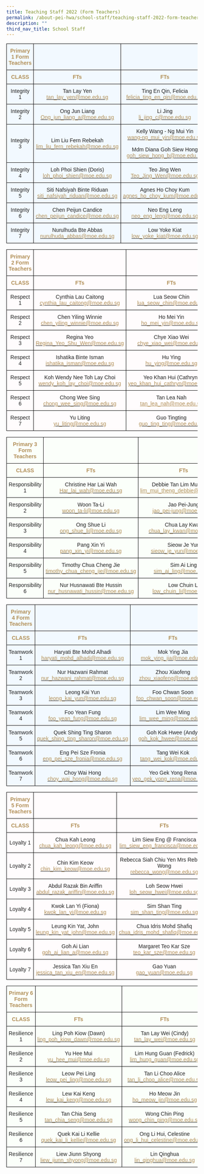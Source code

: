 ```yaml
---
title: Teaching Staff 2022 (Form Teachers)
permalink: /about-pei-hwa/school-staff/teaching-staff-2022-form-teachers/
description: ""
third_nav_title: School Staff
---
```

<style type="text/css">
.tg  {border-collapse:collapse;border-spacing:0;}
.tg td{border-color:black;border-style:solid;border-width:1px;font-family:Arial, sans-serif;font-size:14px;
  overflow:hidden;padding:10px 5px;word-break:normal;}
.tg th{border-color:black;border-style:solid;border-width:1px;font-family:Arial, sans-serif;font-size:14px;
  font-weight:normal;overflow:hidden;padding:10px 5px;word-break:normal;}
.tg .tg-is93{background-color:#F2F9FF;color:#B29059;font-weight:bold;text-align:center;vertical-align:top}
.tg .tg-r129{background-color:#F2F9FF;color:#222;text-align:center;vertical-align:middle}
</style>
<table class="tg">
<thead>
  <tr>
    <th class="tg-is93">Primary 1 Form Teachers</th>
    <th class="tg-r129"></th>
    <th class="tg-r129"></th>
  </tr>
</thead>
<tbody>
  <tr>
    <td class="tg-is93"><span style="font-weight:700;color:#B29059">CLASS</span></td>
    <td class="tg-is93"><span style="font-weight:700;color:#B29059">FTs</span></td>
    <td class="tg-is93"><span style="font-weight:700;color:#B29059">FTs</span></td>
  </tr>
  <tr>
    <td class="tg-r129"><span style="color:#222;background-color:#F2F9FF">Integrity 1</span></td>
    <td class="tg-r129"><span style="color:#222;background-color:#F2F9FF">Tan Lay Yen</span><br><a href="mailto:tan_lay_yen@moe.edu.sg"><span style="text-decoration:none;color:#B29059">tan_lay_yen@moe.edu.sg</span></a></td>
    <td class="tg-r129"><span style="color:#222;background-color:#F2F9FF">Ting En Qin, Felicia</span><br><a href="mailto:felicia_ting_en_qin@moe.edu.sg"><span style="text-decoration:none;color:#B29059">felicia_ting_en_qin@moe.edu.sg</span></a></td>
  </tr>
  <tr>
    <td class="tg-r129"><span style="color:#222;background-color:#F2F9FF">Integrity 2</span></td>
    <td class="tg-r129"><span style="color:#222;background-color:#F2F9FF">Ong Jun Liang</span><br><a href="mailto:Ong_jun_liang_a@moe.edu.sg"><span style="text-decoration:none;color:#B29059">Ong_jun_liang_a@moe.edu.sg</span></a></td>
    <td class="tg-r129"><span style="color:#222;background-color:#F2F9FF">Li Jing</span><br><a href="mailto:li_jing_c@moe.edu.sg"><span style="text-decoration:none;color:#B29059">li_jing_c@moe.edu.sg</span></a></td>
  </tr>
  <tr>
    <td class="tg-r129"><span style="color:#222;background-color:#F2F9FF">Integrity 3</span></td>
    <td class="tg-r129"><span style="color:#222;background-color:#F2F9FF">Lim Liu Fern Rebekah</span><br><a href="mailto:lim_liu_fern_rebekah@moe.edu.sg" target="_blank" rel="noopener noreferrer"><span style="text-decoration:none;color:#B29059">lim_liu_fern_rebekah@moe.edu.sg</span></a></td>
    <td class="tg-r129"><span style="color:#222;background-color:#F2F9FF">Kelly Wang - Ng Mui Yin</span><br><a href="mailto:wang-ng_mui_yin@moe.edu.sg"><span style="text-decoration:none;color:#B29059">wang-ng_mui_yin@moe.edu.sg</span></a><br><span style="color:#222;background-color:#F2F9FF"> </span><br><span style="color:#222;background-color:#F2F9FF">Mdm Diana Goh Siew Hong</span><br><a href="mailto:goh_siew_hong_b@moe.edu.sg"><span style="text-decoration:none;color:#B29059">goh_siew_hong_b@moe.edu.sg </span></a><br></td>
  </tr>
  <tr>
    <td class="tg-r129"><span style="color:#222;background-color:#F2F9FF">Integrity 4</span></td>
    <td class="tg-r129"><span style="color:#222;background-color:#F2F9FF">Loh Phoi Shien (Doris)</span><br><a href="mailto:loh_phoi_shien@moe.edu.sg"><span style="text-decoration:none;color:#B29059">loh_phoi_shien@moe.edu.sg</span></a></td>
    <td class="tg-r129"><span style="color:#222;background-color:#F2F9FF">Teo Jing Wen</span><br><a href="mailto:Teo_Jing_Wen@moe.edu.sg"><span style="text-decoration:none;color:#B29059">Teo_Jing_Wen@moe.edu.sg</span></a></td>
  </tr>
  <tr>
    <td class="tg-r129"><span style="color:#222;background-color:#F2F9FF">Integrity 5</span></td>
    <td class="tg-r129"><span style="color:#222;background-color:#F2F9FF">Siti Nafsiyah Binte Riduan</span><br><a href="mailto:siti_nafsiyah_riduan@moe.edu.sg"><span style="text-decoration:none;color:#B29059">siti_nafsiyah_riduan@moe.edu.sg</span></a></td>
    <td class="tg-r129"><span style="color:#222;background-color:#F2F9FF">Agnes Ho Choy Kum</span><br><a href="mailto:agnes_ho_choy_kum@moe.edu.sg"><span style="text-decoration:none;color:#B29059">agnes_ho_choy_kum@moe.edu.sg</span></a></td>
  </tr>
  <tr>
    <td class="tg-r129"><span style="color:#222;background-color:#F2F9FF">Integrity 6</span></td>
    <td class="tg-r129"><span style="color:#222;background-color:#F2F9FF">Chen Peijun Candice</span><br><a href="mailto:chen_peijun_candice@moe.edu.sg"><span style="text-decoration:none;color:#B29059">chen_peijun_candice@moe.edu.sg</span></a></td>
    <td class="tg-r129"><span style="color:#222;background-color:#F2F9FF">Neo Eng Leng</span><br><a href="mailto:neo_eng_leng@moe.edu.sg"><span style="text-decoration:none;color:#B29059">neo_eng_leng@moe.edu.sg</span></a></td>
  </tr>
  <tr>
    <td class="tg-r129"><span style="color:#222;background-color:#F2F9FF">Integrity 7</span></td>
    <td class="tg-r129"><span style="color:#222;background-color:#F2F9FF">Nurulhuda Bte Abbas</span><br><a href="mailto:nurulhuda_abbas@moe.edu.sg"><span style="text-decoration:none;color:#B29059">nurulhuda_abbas@moe.edu.sg</span></a></td>
    <td class="tg-r129"><span style="color:#222;background-color:#F2F9FF">Low Yoke Kiat</span><br><a href="mailto:low_yoke_kiat@moe.edu.sg"><span style="text-decoration:none;color:#B29059">low_yoke_kiat@moe.edu.sg</span></a></td>
  </tr>
</tbody>
</table>

<style type="text/css">
.tg  {border-collapse:collapse;border-spacing:0;}
.tg td{border-color:black;border-style:solid;border-width:1px;font-family:Arial, sans-serif;font-size:14px;
  overflow:hidden;padding:10px 5px;word-break:normal;}
.tg th{border-color:black;border-style:solid;border-width:1px;font-family:Arial, sans-serif;font-size:14px;
  font-weight:normal;overflow:hidden;padding:10px 5px;word-break:normal;}
.tg .tg-4yol{background-color:#FFFCFD;color:#B29059;font-weight:bold;text-align:center;vertical-align:top}
.tg .tg-wpvf{background-color:#FFFCFD;color:#222;text-align:center;vertical-align:middle}
</style>
<table class="tg">
<thead>
  <tr>
    <th class="tg-4yol">Primary 2 Form Teachers</th>
    <th class="tg-wpvf"></th>
    <th class="tg-wpvf"></th>
  </tr>
</thead>
<tbody>
  <tr>
    <td class="tg-4yol"><span style="font-weight:700;color:#B29059">CLASS</span></td>
    <td class="tg-4yol"><span style="font-weight:700;color:#B29059">FTs</span></td>
    <td class="tg-4yol"><span style="font-weight:700;color:#B29059">FTs</span></td>
  </tr>
  <tr>
    <td class="tg-wpvf"><span style="color:#222;background-color:#FFFCFD">Respect 1</span></td>
    <td class="tg-wpvf"><span style="color:#222;background-color:#FFFCFD">Cynthia Lau Caitong</span><br><a href="mailto:cynthia_lau_caitong@moe.edu.sg"><span style="text-decoration:none;color:#B29059">cynthia_lau_caitong@moe.edu.sg</span></a></td>
    <td class="tg-wpvf"><span style="color:#222;background-color:#FFFCFD">Lua Seow Chin</span><br><a href="mailto:lua_seow_chin@moe.edu.sg"><span style="text-decoration:none;color:#B29059">lua_seow_chin@moe.edu.sg</span></a></td>
  </tr>
  <tr>
    <td class="tg-wpvf"><span style="color:#222;background-color:#FFFCFD">Respect 2</span></td>
    <td class="tg-wpvf"><span style="color:#222;background-color:#FFFCFD">Chen Yiling Winnie</span><br><a href="mailto:chen_yiling_winnie@moe.edu.sg"><span style="text-decoration:none;color:#B29059">chen_yiling_winnie@moe.edu.sg</span></a></td>
    <td class="tg-wpvf"><span style="color:#222;background-color:#FFFCFD">Ho Mei Yin</span><br><a href="mailto:ho_mei_yin@moe.edu.sg"><span style="text-decoration:none;color:#B29059">ho_mei_yin@moe.edu.sg</span></a></td>
  </tr>
  <tr>
    <td class="tg-wpvf"><span style="color:#222;background-color:#FFFCFD">Respect 3</span></td>
    <td class="tg-wpvf"><span style="color:#222;background-color:#FFFCFD">Regina Yeo</span><br><a href="mailto:Regina_Yeo_Shu_Wen@moe.edu.sg"><span style="text-decoration:none;color:#B29059">Regina_Yeo_Shu_Wen@moe.edu.sg</span></a></td>
    <td class="tg-wpvf"><span style="color:#222;background-color:#FFFCFD">Chye Xiao Wei</span><br><a href="mailto:chye_xiao_wei@moe.edu.sg"><span style="text-decoration:none;color:#B29059">chye_xiao_wei@moe.edu.sg</span></a></td>
  </tr>
  <tr>
    <td class="tg-wpvf"><span style="color:#222;background-color:#FFFCFD">Respect 4</span></td>
    <td class="tg-wpvf"><span style="color:#222;background-color:#FFFCFD">Ishatika Binte Isman</span><br><a href="mailto:ishatika_isman@moe.edu.sg"><span style="text-decoration:none;color:#B29059">ishatika_isman@moe.edu.sg</span></a></td>
    <td class="tg-wpvf"><span style="color:#222;background-color:#FFFCFD">Hu Ying</span><br><a href="mailto:hu_ying@moe.edu.sg"><span style="text-decoration:none;color:#B29059">hu_ying@moe.edu.sg</span></a></td>
  </tr>
  <tr>
    <td class="tg-wpvf"><span style="color:#222;background-color:#FFFCFD">Respect 5</span></td>
    <td class="tg-wpvf"><span style="color:#222;background-color:#FFFCFD">Koh Wendy Nee Toh Lay Choi</span><br><a href="mailto:wendy_koh_lay_choi@moe.edu.sg"><span style="text-decoration:none;color:#B29059">wendy_koh_lay_choi@moe.edu.sg</span></a></td>
    <td class="tg-wpvf"><span style="color:#222;background-color:#FFFCFD">Yeo Khan Hui (Cathryn)</span><br><a href="mailto:yeo_khan_hui_cathryn@moe.edu.sg"><span style="text-decoration:none;color:#B29059">yeo_khan_hui_cathryn@moe.edu.sg</span></a></td>
  </tr>
  <tr>
    <td class="tg-wpvf"><span style="color:#222;background-color:#FFFCFD">Respect 6</span></td>
    <td class="tg-wpvf"><span style="color:#222;background-color:#FFFCFD">Chong Wee Sing</span><br><a href="mailto:chong_wee_sing@moe.edu.sg"><span style="text-decoration:none;color:#B29059">chong_wee_sing@moe.edu.sg</span></a></td>
    <td class="tg-wpvf"><span style="color:#222;background-color:#FFFCFD">Tan Lea Nah</span><br><a href="mailto:tan_lea_nah@moe.edu.sg"><span style="text-decoration:underline;color:#B29059">tan_lea_nah@moe.edu.sg</span></a></td>
  </tr>
  <tr>
    <td class="tg-wpvf"><span style="color:#222;background-color:#FFFCFD">Respect 7</span></td>
    <td class="tg-wpvf"><span style="color:#222;background-color:#FFFCFD">Yu Liting</span><br><a href="mailto:yu_liting@moe.edu.sg"><span style="text-decoration:none;color:#B29059">yu_liting@moe.edu.sg</span></a></td>
    <td class="tg-wpvf"><span style="color:#222;background-color:#FFFCFD">Guo Tingting</span><br><a href="mailto:guo_ting_ting@moe.edu.sg"><span style="text-decoration:none;color:#B29059">guo_ting_ting@moe.edu.sg</span></a></td>
  </tr>
</tbody>
</table>

<style type="text/css">
.tg  {border-collapse:collapse;border-spacing:0;}
.tg td{border-color:black;border-style:solid;border-width:1px;font-family:Arial, sans-serif;font-size:14px;
  overflow:hidden;padding:10px 5px;word-break:normal;}
.tg th{border-color:black;border-style:solid;border-width:1px;font-family:Arial, sans-serif;font-size:14px;
  font-weight:normal;overflow:hidden;padding:10px 5px;word-break:normal;}
.tg .tg-pk3b{background-color:#FBFFFA;color:#222;text-align:center;vertical-align:top}
.tg .tg-0fo1{background-color:#FBFFFA;color:#B29059;font-weight:bold;text-align:center;vertical-align:top}
.tg .tg-s6uv{background-color:#FBFFFA;color:#222;text-align:center;vertical-align:middle}
</style>
<table class="tg">
<thead>
  <tr>
    <th class="tg-0fo1">Primary 3 Form Teachers</th>
    <th class="tg-s6uv"></th>
    <th class="tg-s6uv"></th>
  </tr>
</thead>
<tbody>
  <tr>
    <td class="tg-0fo1"><span style="font-weight:700;color:#B29059">CLASS</span></td>
    <td class="tg-0fo1"><span style="font-weight:700;color:#B29059">FTs</span></td>
    <td class="tg-0fo1"><span style="font-weight:700;color:#B29059">FTs</span></td>
  </tr>
  <tr>
    <td class="tg-s6uv"><span style="color:#222;background-color:#FBFFFA">Responsibility 1</span></td>
    <td class="tg-s6uv"><span style="color:#222;background-color:#FBFFFA">Christine Har Lai Wah</span><br><span style="color:#222;background-color:#FBFFFA"> </span><a href="mailto:Har_lai_wah@moe.edu.sg"><span style="text-decoration:none;color:#B29059">Har_lai_wah@moe.edu.sg</span></a></td>
    <td class="tg-pk3b"><span style="color:#222;background-color:#FBFFFA">Debbie Tan Lim Mui Theng</span><br><a href="mailto:lim_mui_theng_debbie@moe.edu.sg"><span style="text-decoration:underline;color:#B29059">lim_mui_theng_debbie@moe.edu.sg</span></a></td>
  </tr>
  <tr>
    <td class="tg-s6uv"><span style="color:#222;background-color:#FBFFFA">Responsibility 2</span></td>
    <td class="tg-s6uv"><span style="color:#222;background-color:#FBFFFA">Woon Ta-Li</span><br><a href="mailto:woon_ta-li@moe.edu.sg"><span style="text-decoration:none;color:#B29059">woon_ta-li@moe.edu.sg</span></a></td>
    <td class="tg-s6uv"><span style="color:#222;background-color:#FBFFFA">Jao Pei-Jung</span><br><a href="mailto:jao_pei-jung@moe.edu.sg"><span style="text-decoration:none;color:#B29059">jao_pei-jung@moe.edu.sg</span></a></td>
  </tr>
  <tr>
    <td class="tg-s6uv"><span style="color:#222;background-color:#FBFFFA">Responsibility 3</span></td>
    <td class="tg-s6uv"><span style="color:#222;background-color:#FBFFFA">Ong Shue Li</span><br><a href="mailto:ong_shue_li@moe.edu.sg"><span style="text-decoration:none;color:#B29059">ong_shue_li@moe.edu.sg</span></a></td>
    <td class="tg-s6uv"><span style="color:#222;background-color:#FBFFFA">Chua Lay Kwan</span><br><a href="mailto:chua_lay_kwan@moe.edu.sg"><span style="text-decoration:none;color:#B29059">chua_lay_kwan@moe.edu.sg</span></a></td>
  </tr>
  <tr>
    <td class="tg-s6uv"><span style="color:#222;background-color:#FBFFFA">Responsibility 4</span></td>
    <td class="tg-s6uv"><span style="color:#222;background-color:#FBFFFA">Pang Xin Yi</span><br><a href="mailto:pang_xin_yi@moe.edu.sg"><span style="text-decoration:none;color:#B29059">pang_xin_yi@moe.edu.sg</span></a></td>
    <td class="tg-s6uv"><span style="color:#222;background-color:#FBFFFA">Sieow Je Yun</span><br><a href="mailto:sieow_je_yun@moe.edu.sg"><span style="text-decoration:none;color:#B29059">sieow_je_yun@moe.edu.sg</span></a></td>
  </tr>
  <tr>
    <td class="tg-s6uv"><span style="color:#222;background-color:#FBFFFA">Responsibility 5</span></td>
    <td class="tg-s6uv"><span style="color:#222;background-color:#FBFFFA">Timothy Chua Cheng Jie</span><br><a href="mailto:timothy_chua_cheng_jie@moe.edu.sg"><span style="text-decoration:none;color:#B29059">timothy_chua_cheng_jie@moe.edu.sg</span></a></td>
    <td class="tg-s6uv"><span style="color:#222;background-color:#FBFFFA">Sim Ai Ling</span><br><a href="mailto:sim_ai_ling@moe.edu.sg"><span style="text-decoration:none;color:#B29059">sim_ai_ling@moe.edu.sg</span></a></td>
  </tr>
  <tr>
    <td class="tg-s6uv"><span style="color:#222;background-color:#FBFFFA">Responsibility 6</span></td>
    <td class="tg-s6uv"><span style="color:#222;background-color:#FBFFFA">Nur Husnawati Bte Hussin</span><br><a href="mailto:nur_husnawati_hussin@moe.edu.sg"><span style="text-decoration:none;color:#B29059">nur_husnawati_hussin@moe.edu.sg</span></a></td>
    <td class="tg-s6uv"><span style="color:#222;background-color:#FBFFFA">Low Chuin Li</span><br><a href="mailto:low_chuin_li@moe.edu.sg"><span style="text-decoration:none;color:#B29059">low_chuin_li@moe.edu.sg</span></a></td>
  </tr>
</tbody>
</table>

<style type="text/css">
.tg  {border-collapse:collapse;border-spacing:0;}
.tg td{border-color:black;border-style:solid;border-width:1px;font-family:Arial, sans-serif;font-size:14px;
  overflow:hidden;padding:10px 5px;word-break:normal;}
.tg th{border-color:black;border-style:solid;border-width:1px;font-family:Arial, sans-serif;font-size:14px;
  font-weight:normal;overflow:hidden;padding:10px 5px;word-break:normal;}
.tg .tg-is93{background-color:#F2F9FF;color:#B29059;font-weight:bold;text-align:center;vertical-align:top}
.tg .tg-r129{background-color:#F2F9FF;color:#222;text-align:center;vertical-align:middle}
</style>
<table class="tg">
<thead>
  <tr>
    <th class="tg-is93">Primary 4 Form Teachers</th>
    <th class="tg-r129"></th>
    <th class="tg-r129"></th>
  </tr>
</thead>
<tbody>
  <tr>
    <td class="tg-is93"><span style="font-weight:700;color:#B29059"> </span>CLASS</td>
    <td class="tg-is93"><span style="font-weight:700;color:#B29059">FTs</span></td>
    <td class="tg-is93"><span style="font-weight:700;color:#B29059">FTs</span></td>
  </tr>
  <tr>
    <td class="tg-r129"><span style="color:#222;background-color:#F2F9FF">Teamwork 1</span></td>
    <td class="tg-r129"><span style="color:#222;background-color:#F2F9FF">Haryati Bte Mohd Alhadi</span><br><a href="mailto:haryati_mohd_alhadi@moe.edu.sg"><span style="text-decoration:none;color:#B29059">haryati_mohd_alhadi@moe.edu.sg</span></a></td>
    <td class="tg-r129"><span style="color:#222;background-color:#F2F9FF">Mok Ying Jia</span><br><a href="mailto:mok_ying_jia@moe.edu.sg"><span style="text-decoration:none;color:#B29059">mok_ying_jia@moe.edu.sg</span></a></td>
  </tr>
  <tr>
    <td class="tg-r129"><span style="color:#222;background-color:#F2F9FF">Teamwork 2</span></td>
    <td class="tg-r129"><span style="color:#222;background-color:#F2F9FF">Nur Hazwani Rahmat</span><br><a href="mailto:nur_hazwani_rahmat@moe.edu.sg"><span style="text-decoration:none;color:#B29059">nur_hazwani_rahmat@moe.edu.sg</span></a></td>
    <td class="tg-r129"><span style="color:#222;background-color:#F2F9FF">Zhou Xiaofeng</span><br><a href="mailto:zhou_xiaofeng@moe.edu.sg"><span style="text-decoration:none;color:#B29059">zhou_xiaofeng@moe.edu.sg</span></a></td>
  </tr>
  <tr>
    <td class="tg-r129"><span style="color:#222;background-color:#F2F9FF">Teamwork 3</span></td>
    <td class="tg-r129"><span style="color:#222;background-color:#F2F9FF">Leong Kai Yun</span><br><a href="mailto:leong_kai_yun@moe.edu.sg"><span style="text-decoration:none;color:#B29059">leong_kai_yun@moe.edu.sg</span></a></td>
    <td class="tg-r129"><span style="color:#222;background-color:#F2F9FF">Foo Chwan Soon</span><br><a href="mailto:foo_chwan_soon@moe.edu.sg"><span style="text-decoration:none;color:#B29059">foo_chwan_soon@moe.edu.sg</span></a></td>
  </tr>
  <tr>
    <td class="tg-r129"><span style="color:#222;background-color:#F2F9FF">Teamwork 4</span></td>
    <td class="tg-r129"><span style="color:#222;background-color:#F2F9FF">Foo Yean Fung</span><br><a href="mailto:foo_yean_fung@moe.edu.sg"><span style="text-decoration:none;color:#B29059">foo_yean_fung@moe.edu.sg</span></a></td>
    <td class="tg-r129"><span style="color:#222;background-color:#F2F9FF">Lim Wee Ming</span><br><a href="mailto:lim_wee_ming@moe.edu.sg"><span style="text-decoration:none;color:#B29059">lim_wee_ming@moe.edu.sg</span></a></td>
  </tr>
  <tr>
    <td class="tg-r129"><span style="color:#222;background-color:#F2F9FF">Teamwork 5</span></td>
    <td class="tg-r129"><span style="color:#222;background-color:#F2F9FF">Quek Shing Ting Sharon</span><br><a href="mailto:quek_shing_ting_sharon@moe.edu.sg"><span style="text-decoration:none;color:#B29059">quek_shing_ting_sharon@moe.edu.sg</span></a></td>
    <td class="tg-r129"><span style="color:#222;background-color:#F2F9FF">Goh Kok Hwee (Andy)</span><br><a href="mailto:goh_kok_hwee@moe.edu.sg"><span style="text-decoration:none;color:#B29059">goh_kok_hwee@moe.edu.sg</span></a></td>
  </tr>
  <tr>
    <td class="tg-r129"><span style="color:#222;background-color:#F2F9FF">Teamwork 6</span></td>
    <td class="tg-r129"><span style="color:#222;background-color:#F2F9FF">Eng Pei Sze Fronia</span><br><a href="mailto:eng_pei_sze_fronia@moe.edu.sg"><span style="text-decoration:none;color:#B29059">eng_pei_sze_fronia@moe.edu.sg</span></a></td>
    <td class="tg-r129"><span style="color:#222;background-color:#F2F9FF">Tang Wei Kok</span><br><a href="mailto:tang_wei_kok@moe.edu.sg"><span style="text-decoration:none;color:#B29059">tang_wei_kok@moe.edu.sg</span></a></td>
  </tr>
  <tr>
    <td class="tg-r129"><span style="color:#222;background-color:#F2F9FF">Teamwork 7</span></td>
    <td class="tg-r129"><span style="color:#222;background-color:#F2F9FF">Choy Wai Hong</span><br><a href="mailto:choy_wai_hong@moe.edu.sg"><span style="text-decoration:none;color:#B29059">choy_wai_hong@moe.edu.sg</span></a></td>
    <td class="tg-r129"><span style="color:#222;background-color:#F2F9FF">Yeo Gek Yong Rena</span><br><a href="mailto:yeo_gek_yong_rena@moe.edu.sg"><span style="text-decoration:none;color:#B29059">yeo_gek_yong_rena@moe.edu.sg</span></a></td>
  </tr>
</tbody>
</table>

<style type="text/css">
.tg  {border-collapse:collapse;border-spacing:0;}
.tg td{border-color:black;border-style:solid;border-width:1px;font-family:Arial, sans-serif;font-size:14px;
  overflow:hidden;padding:10px 5px;word-break:normal;}
.tg th{border-color:black;border-style:solid;border-width:1px;font-family:Arial, sans-serif;font-size:14px;
  font-weight:normal;overflow:hidden;padding:10px 5px;word-break:normal;}
.tg .tg-4yol{background-color:#FFFCFD;color:#B29059;font-weight:bold;text-align:center;vertical-align:top}
.tg .tg-wpvf{background-color:#FFFCFD;color:#222;text-align:center;vertical-align:middle}
</style>
<table class="tg">
<thead>
  <tr>
    <th class="tg-4yol">Primary 5 Form Teachers</th>
    <th class="tg-wpvf"></th>
    <th class="tg-wpvf"></th>
  </tr>
</thead>
<tbody>
  <tr>
    <td class="tg-4yol">CLASS</td>
    <td class="tg-4yol">FTs</td>
    <td class="tg-4yol">FTs</td>
  </tr>
  <tr>
    <td class="tg-wpvf"><span style="color:#222;background-color:#FFFCFD">Loyalty 1</span></td>
    <td class="tg-wpvf"><span style="color:#222;background-color:#FFFCFD">Chua Kah Leong</span><br><a href="mailto:chua_kah_leong@moe.edu.sg"><span style="text-decoration:none;color:#B29059">chua_kah_leong@moe.edu.sg</span></a></td>
    <td class="tg-wpvf"><span style="color:#222;background-color:#FFFCFD">Lim Siew Eng @ Francisca</span><br><a href="mailto:lim_siew_eng_francisca@moe.edu.sg"><span style="text-decoration:none;color:#B29059">lim_siew_eng_francisca@moe.edu.sg</span></a></td>
  </tr>
  <tr>
    <td class="tg-wpvf"><span style="color:#222;background-color:#FFFCFD">Loyalty 2</span></td>
    <td class="tg-wpvf"><span style="color:#222;background-color:#FFFCFD">Chin Kim Keow</span><br><a href="mailto:chin_kim_keow@moe.edu.sg"><span style="text-decoration:none;color:#B29059">chin_kim_keow@moe.edu.sg</span></a></td>
    <td class="tg-wpvf"><span style="color:#222;background-color:#FFFCFD">Rebecca Siah Chiu Yen Mrs Rebecca Wong</span><br><a href="mailto:rebecca_wong@moe.edu.sg"><span style="text-decoration:none;color:#B29059">rebecca_wong@moe.edu.sg</span></a></td>
  </tr>
  <tr>
    <td class="tg-wpvf"><span style="color:#222;background-color:#FFFCFD">Loyalty 3</span></td>
    <td class="tg-wpvf"><span style="color:#222;background-color:#FFFCFD">Abdul Razak Bin Ariffin</span><br><a href="mailto:abdul_razak_ariffin@moe.edu.sg"><span style="text-decoration:none;color:#B29059">abdul_razak_ariffin@moe.edu.sg</span></a></td>
    <td class="tg-wpvf"><span style="color:#222;background-color:#FFFCFD">Loh Seow Hwei</span><br><a href="mailto:loh_seow_hwei@moe.edu.sg"><span style="text-decoration:none;color:#B29059">loh_seow_hwei@moe.edu.sg</span></a></td>
  </tr>
  <tr>
    <td class="tg-wpvf"><span style="color:#222;background-color:#FFFCFD">Loyalty 4</span></td>
    <td class="tg-wpvf"><span style="color:#222;background-color:#FFFCFD">Kwok Lan Yi (Fiona)</span><br><a href="mailto:kwok_lan_yi@moe.edu.sg"><span style="text-decoration:none;color:#B29059">kwok_lan_yi@moe.edu.sg</span></a></td>
    <td class="tg-wpvf"><span style="color:#222;background-color:#FFFCFD">Sim Shan Ting</span><br><a href="mailto:sim_shan_ting@moe.edu.sg"><span style="text-decoration:none;color:#B29059">sim_shan_ting@moe.edu.sg</span></a></td>
  </tr>
  <tr>
    <td class="tg-wpvf"><span style="color:#222;background-color:#FFFCFD">Loyalty 5</span></td>
    <td class="tg-wpvf"><span style="color:#222;background-color:#FFFCFD">Leung Kin Yat, John</span><br><a href="mailto:leung_kin_yat_john@moe.edu.sg"><span style="text-decoration:none;color:#B29059">leung_kin_yat_john@moe.edu.sg</span></a></td>
    <td class="tg-wpvf"><span style="color:#222;background-color:#FFFCFD">Chua Idris Mohd Shafiq</span><br><a href="mailto:chua_idris_mohd_shafiq@moe.edu.sg"><span style="text-decoration:none;color:#B29059">chua_idris_mohd_shafiq@moe.edu.sg</span></a></td>
  </tr>
  <tr>
    <td class="tg-wpvf"><span style="color:#222;background-color:#FFFCFD">Loyalty 6</span></td>
    <td class="tg-wpvf"><span style="color:#222;background-color:#FFFCFD">Goh Ai Lian</span><br><a href="mailto:goh_ai_lian_a@moe.edu.sg"><span style="text-decoration:none;color:#B29059">goh_ai_lian_a@moe.edu.sg</span></a></td>
    <td class="tg-wpvf"><span style="color:#222;background-color:#FFFCFD">Margaret Teo Kar Sze</span><br><a href="mailto:teo_kar_sze@moe.edu.sg"><span style="text-decoration:none;color:#B29059">teo_kar_sze@moe.edu.sg</span></a></td>
  </tr>
  <tr>
    <td class="tg-wpvf"><span style="color:#222;background-color:#FFFCFD">Loyalty 7</span></td>
    <td class="tg-wpvf"><span style="color:#222;background-color:#FFFCFD">Jessica Tan Xiu En</span><br><a href="mailto:jessica_tan_xiu_en@moe.edu.sg"><span style="text-decoration:none;color:#B29059">jessica_tan_xiu_en@moe.edu.sg</span></a></td>
    <td class="tg-wpvf"><span style="color:#222;background-color:#FFFCFD">Gao Yuan</span><br><a href="mailto:gao_yuan@moe.edu.sg"><span style="text-decoration:none;color:#B29059">gao_yuan@moe.edu.sg</span></a></td>
  </tr>
</tbody>
</table>

<style type="text/css">
.tg  {border-collapse:collapse;border-spacing:0;}
.tg td{border-color:black;border-style:solid;border-width:1px;font-family:Arial, sans-serif;font-size:14px;
  overflow:hidden;padding:10px 5px;word-break:normal;}
.tg th{border-color:black;border-style:solid;border-width:1px;font-family:Arial, sans-serif;font-size:14px;
  font-weight:normal;overflow:hidden;padding:10px 5px;word-break:normal;}
.tg .tg-0fo1{background-color:#FBFFFA;color:#B29059;font-weight:bold;text-align:center;vertical-align:top}
.tg .tg-s6uv{background-color:#FBFFFA;color:#222;text-align:center;vertical-align:middle}
</style>
<table class="tg">
<thead>
  <tr>
    <th class="tg-0fo1">Primary 6 Form Teachers</th>
    <th class="tg-s6uv"></th>
    <th class="tg-s6uv"></th>
  </tr>
</thead>
<tbody>
  <tr>
    <td class="tg-0fo1"><span style="font-weight:700;color:#B29059">CLASS</span></td>
    <td class="tg-0fo1"><span style="font-weight:700;color:#B29059">FTs</span></td>
    <td class="tg-0fo1"><span style="font-weight:700;color:#B29059">FTs</span></td>
  </tr>
  <tr>
    <td class="tg-s6uv"><span style="color:#222;background-color:#FBFFFA">Resilience 1</span></td>
    <td class="tg-s6uv"><span style="color:#222;background-color:#FBFFFA">Ling Poh Kiow (Dawn)</span><br><a href="mailto:ling_poh_kiow_dawn@moe.edu.sg"><span style="text-decoration:none;color:#B29059">ling_poh_kiow_dawn@moe.edu.sg</span></a></td>
    <td class="tg-s6uv"><span style="color:#222;background-color:#FBFFFA">Tan Lay Wei (Cindy)</span><br><a href="mailto:tan_lay_wei@moe.edu.sg"><span style="text-decoration:none;color:#B29059">tan_lay_wei@moe.edu.sg</span></a></td>
  </tr>
  <tr>
    <td class="tg-s6uv"><span style="color:#222;background-color:#FBFFFA">Resilience 2</span></td>
    <td class="tg-s6uv"><span style="color:#222;background-color:#FBFFFA">Yu Hee Mui</span><br><a href="mailto:yu_hee_mui@moe.edu.sg"><span style="text-decoration:none;color:#B29059">yu_hee_mui@moe.edu.sg</span></a></td>
    <td class="tg-s6uv"><span style="color:#222;background-color:#FBFFFA">Lim Hung Guan (Fedrick)</span><br><a href="mailto:lim_hung_guan@moe.edu.sg"><span style="text-decoration:none;color:#B29059">lim_hung_guan@moe.edu.sg</span></a></td>
  </tr>
  <tr>
    <td class="tg-s6uv"><span style="color:#222;background-color:#FBFFFA">Resilience 3</span></td>
    <td class="tg-s6uv"><span style="color:#222;background-color:#FBFFFA">Leow Pei Ling</span><br><a href="mailto:leow_pei_ling@moe.edu.sg"><span style="text-decoration:none;color:#B29059">leow_pei_ling@moe.edu.sg</span></a></td>
    <td class="tg-s6uv"><span style="color:#222;background-color:#FBFFFA">Tan Li Choo Alice</span><br><a href="mailto:tan_li_choo_alice@moe.edu.sg"><span style="text-decoration:none;color:#B29059">tan_li_choo_alice@moe.edu.sg</span></a></td>
  </tr>
  <tr>
    <td class="tg-s6uv"><span style="color:#222;background-color:#FBFFFA">Resilience 4</span></td>
    <td class="tg-s6uv"><span style="color:#222;background-color:#FBFFFA">Lew Kai Keng</span><br><a href="mailto:lew_kai_keng@moe.edu.sg"><span style="text-decoration:none;color:#B29059">lew_kai_keng@moe.edu.sg</span></a></td>
    <td class="tg-s6uv"><span style="color:#222;background-color:#FBFFFA">Ho Meow Jin</span><br><a href="mailto:ho_meow_jin@moe.edu.sg"><span style="text-decoration:none;color:#B29059">ho_meow_jin@moe.edu.sg</span></a></td>
  </tr>
  <tr>
    <td class="tg-s6uv"><span style="color:#222;background-color:#FBFFFA">Resilience 5</span></td>
    <td class="tg-s6uv"><span style="color:#222;background-color:#FBFFFA">Tan Chia Seng</span><br><a href="mailto:tan_chia_seng@moe.edu.sg"><span style="text-decoration:none;color:#B29059">tan_chia_seng@moe.edu.sg</span></a></td>
    <td class="tg-s6uv"><span style="color:#222;background-color:#FBFFFA">Wong Chin Ping</span><br><a href="mailto:wong_chin_ping@moe.edu.sg"><span style="text-decoration:none;color:#B29059">wong_chin_ping@moe.edu.sg</span></a></td>
  </tr>
  <tr>
    <td class="tg-s6uv"><span style="color:#222;background-color:#FBFFFA">Resilience 6</span></td>
    <td class="tg-s6uv"><span style="color:#222;background-color:#FBFFFA">Quek Kai Li Kellie</span><br><a href="mailto:quek_kai_li_kellie@moe.edu.sg"><span style="text-decoration:none;color:#B29059">quek_kai_li_kellie@moe.edu.sg</span></a></td>
    <td class="tg-s6uv"><span style="color:#222;background-color:#FBFFFA">Ong Li Hui, Celestine</span><br><a href="mailto:ong_li_hui_celestine@moe.edu.sg"><span style="text-decoration:none;color:#B29059">ong_li_hui_celestine@moe.edu.sg</span></a></td>
  </tr>
  <tr>
    <td class="tg-s6uv"><span style="color:#222;background-color:#FBFFFA">Resilience 7</span></td>
    <td class="tg-s6uv"><span style="color:#222;background-color:#FBFFFA">Liew Jiunn Shyong</span><br><a href="mailto:liew_jiunn_shyong@moe.edu.sg"><span style="text-decoration:none;color:#B29059">liew_jiunn_shyong@moe.edu.sg</span></a></td>
    <td class="tg-s6uv"><span style="color:#222;background-color:#FBFFFA">Lin Qinghua</span><br><a href="mailto:lin_qinghua@moe.edu.sg"><span style="text-decoration:none;color:#B29059">lin_qinghua@moe.edu.sg</span></a></td>
  </tr>
</tbody>
</table>